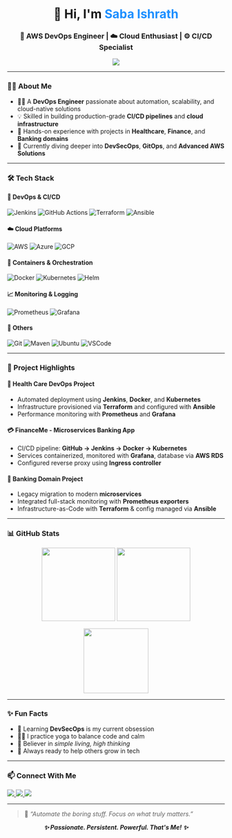 <h1 align="center">👋 Hi, I'm <span style="font-weight:bold; color:#1E90FF;">Saba Ishrath</span></h1>
<h3 align="center">🚀 <strong>AWS DevOps Engineer</strong> | ☁️ <strong>Cloud Enthusiast</strong> | ⚙️ <strong>CI/CD Specialist</strong></h3>

<p align="center">
  <img src="https://readme-typing-svg.herokuapp.com?font=Fira+Code&weight=600&size=22&duration=2000&pause=1000&center=true&vCenter=true&width=600&lines=DevOps+Engineer+%F0%9F%92%BB;AWS+%7C+Azure+%7C+GCP+%E2%9A%A1;CI%2FCD+Pipeline+Specialist+%F0%9F%94%90;Kubernetes+%7C+Docker+%7C+Terraform+%F0%9F%A7%9C%F0%9F%8F%BB‍%F0%9F%92%BB" />
</p>

---

### 🙋‍♀️ About Me

- 👩‍💻 A **DevOps Engineer** passionate about automation, scalability, and cloud-native solutions  
- 💡 Skilled in building production-grade **CI/CD pipelines** and **cloud infrastructure**  
- 🧪 Hands-on experience with projects in **Healthcare**, **Finance**, and **Banking domains**  
- 🌱 Currently diving deeper into **DevSecOps**, **GitOps**, and **Advanced AWS Solutions**

---

### 🛠️ Tech Stack

#### 🚀 DevOps & CI/CD  
![Jenkins](https://img.shields.io/badge/-Jenkins-D24939?logo=jenkins&logoColor=white&style=for-the-badge)
![GitHub Actions](https://img.shields.io/badge/-GitHub%20Actions-2088FF?logo=github-actions&logoColor=white&style=for-the-badge)
![Terraform](https://img.shields.io/badge/-Terraform-7B42BC?logo=terraform&logoColor=white&style=for-the-badge)
![Ansible](https://img.shields.io/badge/-Ansible-EE0000?logo=ansible&logoColor=white&style=for-the-badge)

#### ☁️ Cloud Platforms  
![AWS](https://img.shields.io/badge/-AWS-232F3E?logo=amazon-aws&logoColor=white&style=for-the-badge)
![Azure](https://img.shields.io/badge/-Azure-0078D4?logo=microsoft-azure&logoColor=white&style=for-the-badge)
![GCP](https://img.shields.io/badge/-GCP-4285F4?logo=google-cloud&logoColor=white&style=for-the-badge)

#### 🐳 Containers & Orchestration  
![Docker](https://img.shields.io/badge/-Docker-2496ED?logo=docker&logoColor=white&style=for-the-badge)
![Kubernetes](https://img.shields.io/badge/-Kubernetes-326CE5?logo=kubernetes&logoColor=white&style=for-the-badge)
![Helm](https://img.shields.io/badge/-Helm-0F1689?logo=helm&logoColor=white&style=for-the-badge)

#### 📈 Monitoring & Logging  
![Prometheus](https://img.shields.io/badge/-Prometheus-E6522C?logo=prometheus&logoColor=white&style=for-the-badge)
![Grafana](https://img.shields.io/badge/-Grafana-F46800?logo=grafana&logoColor=white&style=for-the-badge)

#### 🧰 Others  
![Git](https://img.shields.io/badge/-Git-F05032?logo=git&logoColor=white&style=for-the-badge)
![Maven](https://img.shields.io/badge/-Maven-C71A36?logo=apache-maven&logoColor=white&style=for-the-badge)
![Ubuntu](https://img.shields.io/badge/-Ubuntu-E95420?logo=ubuntu&logoColor=white&style=for-the-badge)
![VSCode](https://img.shields.io/badge/-VSCode-007ACC?logo=visual-studio-code&logoColor=white&style=for-the-badge)

---

### 💼 Project Highlights

#### 🏥 **Health Care DevOps Project**
- Automated deployment using **Jenkins**, **Docker**, and **Kubernetes**
- Infrastructure provisioned via **Terraform** and configured with **Ansible**
- Performance monitoring with **Prometheus** and **Grafana**

#### 💳 **FinanceMe - Microservices Banking App**
- CI/CD pipeline: **GitHub → Jenkins → Docker → Kubernetes**
- Services containerized, monitored with **Grafana**, database via **AWS RDS**
- Configured reverse proxy using **Ingress controller**

#### 🏦 **Banking Domain Project**
- Legacy migration to modern **microservices**
- Integrated full-stack monitoring with **Prometheus exporters**
- Infrastructure-as-Code with **Terraform** & config managed via **Ansible**

---

### 📊 GitHub Stats

<p align="center">
  <img src="https://github-readme-stats.vercel.app/api?username=SabaIshrath99&show_icons=true&theme=radical" height="170px" />
  <img src="https://github-readme-streak-stats.herokuapp.com/?user=SabaIshrath99&theme=radical" height="170px" />
</p>

<p align="center">
  <img src="https://github-readme-stats.vercel.app/api/top-langs/?username=SabaIshrath99&layout=compact&theme=radical" height="150px" />
</p>

---

### ✨ Fun Facts

- 🌱 Learning **DevSecOps** is my current obsession  
- 🧘‍♀️ I practice yoga to balance code and calm  
- 🌸 Believer in *simple living, high thinking*  
- 💬 Always ready to help others grow in tech  

---

### 📫 Connect With Me

<p align="left">
  <a href="https://www.linkedin.com/in/saba-ishrath-a84a18218" target="_blank">
    <img src="https://img.shields.io/badge/LinkedIn-blue?logo=linkedin&style=for-the-badge" />
  </a>
  <a href="mailto:sabaishrath.courses@gmail.com" target="_blank">
    <img src="https://img.shields.io/badge/Email-D14836?logo=gmail&logoColor=white&style=for-the-badge" />
  </a>
  <a href="https://github.com/SabaIshrath99" target="_blank">
    <img src="https://img.shields.io/badge/GitHub-181717?logo=github&logoColor=white&style=for-the-badge" />
  </a>
</p>

---

> 💬 <i>“Automate the boring stuff. Focus on what truly matters.”</i>

<p align="center">
  <b><i>✨ Passionate. Persistent. Powerful. That's Me! ✨</i></b>
</p>

